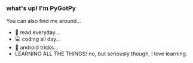 ### what's up! I'm PyGotPy

You can also find me around...

 - 📖 read everyday...
 - 💻 coding all day...
 - 📱 android tricks...
 - LEARNING ALL THE THINGS! no, but seriously though, l love learning.

